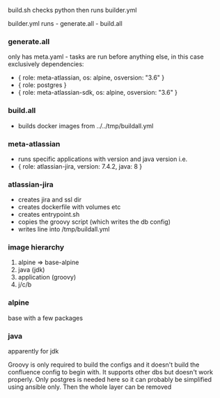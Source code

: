 build.sh checks python then runs builder.yml

builder.yml runs
    - generate.all
    - build.all

### generate.all 
only has meta.yaml - tasks are run before anything else, in this case exclusively
dependencies:
  - { role: meta-atlassian, os: alpine, osversion: "3.6" }
  - { role: postgres }
  - { role: meta-atlassian-sdk, os: alpine, osversion: "3.6" }

### build.all
- builds docker images from ../../tmp/buildall.yml

### meta-atlassian
- runs specific applications with version and java version i.e.
- { role: atlassian-jira, version: 7.4.2, java: 8 }

### atlassian-jira
- creates jira and ssl dir
- creates dockerfile with volumes etc
- creates entrypoint.sh
- copies the groovy script (which writes the db config)
- writes line into /tmp/buildall.yml

### image hierarchy
1. alpine => base-alpine
2. java (jdk)
3. application (groovy)
4. j/c/b

### alpine
base with a few packages

### java
apparently for jdk

Groovy is only required to build the configs and it doesn't build the confluence config to begin with.
It supports other dbs but doesn't work properly. Only postgres is needed here so it can probably be simplified using ansible only.
Then the whole layer can be removed